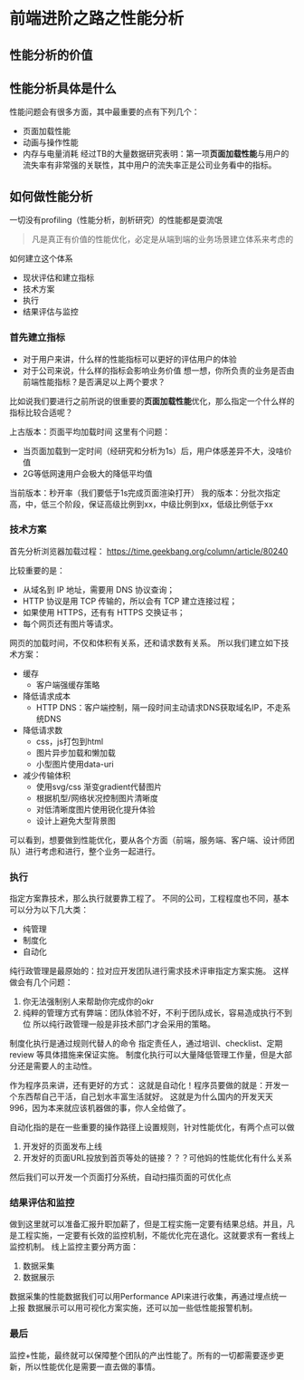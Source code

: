 # 前端进阶之路之性能分析

## 性能分析的价值

## 性能分析具体是什么
性能问题会有很多方面，其中最重要的点有下列几个：
- 页面加载性能
- 动画与操作性能
- 内存与电量消耗
经过TB的大量数据研究表明：第一项**页面加载性能**与用户的流失率有非常强的关联性，其中用户的流失率正是公司业务看中的指标。

## 如何做性能分析
一切没有profiling（性能分析，剖析研究）的性能都是耍流氓
> 凡是真正有价值的性能优化，必定是从端到端的业务场景建立体系来考虑的

如何建立这个体系
- 现状评估和建立指标
- 技术方案
- 执行
- 结果评估与监控

### 首先建立指标
- 对于用户来讲，什么样的性能指标可以更好的评估用户的体验
- 对于公司来说，什么样的指标会影响业务价值
想一想，你所负责的业务是否由前端性能指标？是否满足以上两个要求？

比如说我们要进行之前所说的很重要的**页面加载性能**优化，那么指定一个什么样的指标比较合适呢？

上古版本：页面平均加载时间
这里有个问题：
  - 当页面加载到一定时间（经研究和分析为1s）后，用户体感差异不大，没啥价值
  - 2G等低网速用户会极大的降低平均值

当前版本：秒开率（我们要低于1s完成页面渲染打开）
我的版本：分批次指定高，中，低三个阶段，保证高级比例到xx，中级比例到xx，低级比例低于xx

### 技术方案
首先分析浏览器加载过程：
https://time.geekbang.org/column/article/80240

比较重要的是：
- 从域名到 IP 地址，需要用 DNS 协议查询；
- HTTP 协议是用 TCP 传输的，所以会有 TCP 建立连接过程；
- 如果使用 HTTPS，还有有 HTTPS 交换证书；
- 每个网页还有图片等请求。

网页的加载时间，不仅和体积有关系，还和请求数有关系。
所以我们建立如下技术方案：
- 缓存
  - 客户端强缓存策略
- 降低请求成本
  - HTTP DNS：客户端控制，隔一段时间主动请求DNS获取域名IP，不走系统DNS
- 降低请求数
  - css，js打包到html
  - 图片异步加载和懒加载
  - 小型图片使用data-uri
- 减少传输体积
  - 使用svg/css 渐变gradient代替图片
  - 根据机型/网络状况控制图片清晰度
  - 对低清晰度图片使用锐化提升体验
  - 设计上避免大型背景图

可以看到，想要做到性能优化，要从各个方面（前端，服务端、客户端、设计师团队）进行考虑和进行，整个业务一起进行。

### 执行
指定方案靠技术，那么执行就要靠工程了。
不同的公司，工程程度也不同，基本可以分为以下几大类：
- 纯管理
- 制度化
- 自动化

纯行政管理是最原始的：拉对应开发团队进行需求技术评审指定方案实施。
这样做会有几个问题：
1. 你无法强制别人来帮助你完成你的okr
2. 纯粹的管理方式有弊端：团队体验不好，不利于团队成长，容易造成执行不到位
所以纯行政管理一般是非技术部门才会采用的策略。

制度化执行是通过规则代替人的命令
指定责任人，通过培训、checklist、定期 review 等具体措施来保证实施。
制度化执行可以大量降低管理工作量，但是大部分还是需要人的主动性。

作为程序员来讲，还有更好的方式：
这就是自动化！程序员要做的就是：开发一个东西帮自己干活，自己划水丰富生活就好。
这就是为什么国内的开发天天996，因为本来就应该机器做的事，你人全给做了。

自动化指的是在一些重要的操作路径上设置规则，针对性能优化，有两个点可以做
1. 开发好的页面发布上线
2. 开发好的页面URL投放到首页等处的链接？？？可他妈的性能优化有什么关系

然后我们可以开发一个页面打分系统，自动扫描页面的可优化点

### 结果评估和监控
做到这里就可以准备汇报升职加薪了，但是工程实施一定要有结果总结。并且，凡是工程实施，一定要有长效的监控机制，不能优化完在退化。这就要求有一套线上监控机制。
线上监控主要分两方面：
1. 数据采集
2. 数据展示

数据采集的性能数据我们可以用Performance API来进行收集，再通过埋点统一上报
数据展示可以用可视化方案实施，还可以加一些低性能报警机制。

### 最后
监控+性能，最终就可以保障整个团队的产出性能了。所有的一切都需要逐步更新，所以性能优化是需要一直去做的事情。
